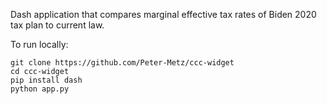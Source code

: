 Dash application that compares marginal effective tax rates of Biden 2020 tax plan to current law.

To run locally:

```
git clone https://github.com/Peter-Metz/ccc-widget
cd ccc-widget
pip install dash
python app.py
```
